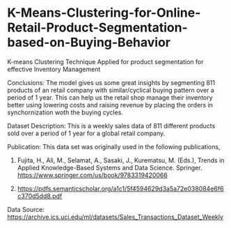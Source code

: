 # K-Means-Clustering-for-Online-Retail-Product-Segmentation-based-on-Buying-Behavior

K-means Clustering Technique Applied for product segmentation for effective Inventory Management

Conclusions: The model gives us some great insights by segmenting 811 products of an retail company with similar/cyclical buying pattern over a period of 1 year. This can help us the retail shop manage their inventory better using lowering costs and raising revenue by placing the orders in synchornization woth the buying cycles.

Dataset Description: This is a weekly sales data of 811 different products sold over a period of 1 year for a global retail company.

Publication: This data set was originally used in the following publications,

1. Fujita, H., Ali, M., Selamat, A., Sasaki, J., Kurematsu, M. (Eds.), Trends in Applied Knowledge-Based Systems and Data Science.
Springer. https://www.springer.com/us/book/9783319420066

2. https://pdfs.semanticscholar.org/a1c1/5f4594629d3a5a72e038084e6f6c370d5dd8.pdf

Data Source: https://archive.ics.uci.edu/ml/datasets/Sales_Transactions_Dataset_Weekly
